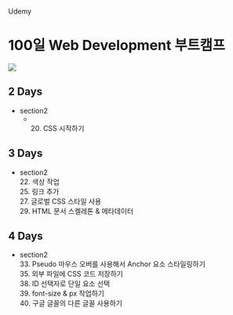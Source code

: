 Udemy

# 100일 Web Development 부트캠프

[<img src="https://img.shields.io/badge/github-%23121011.svg?style=for-the-badge&logo=github&logoColor=white" />](https://github.com/academind/100-days-of-web-development/)

## 2 Days

- section2
  - 20. CSS 시작하기

## 3 Days

- section2  
  22. 색상 작업  
  25. 링크 추가  
  27. 글로벌 CSS 스타일 사용  
  29. HTML 문서 스켈레톤 & 메타데이터

## 4 Days

- section2  
  33. Pseudo 마우스 오버를 사용해서 Anchor 요소 스타일링하기  
  35. 외부 파일에 CSS 코드 저장하기  
  38. ID 선택자로 단일 요소 선택  
  39. font-size & px 작업하기  
  40. 구글 글꼴의 다른 글꼴 사용하기
